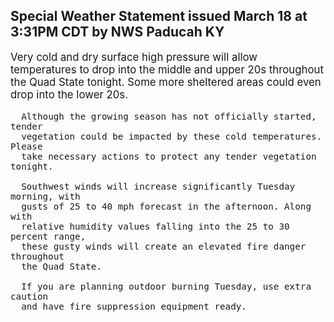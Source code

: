 <p>
   <h2>Special Weather Statement issued March 18 at 3:31PM CDT by NWS Paducah KY</h2>
   <div style="font-size:120%">Very cold and dry surface high pressure will allow temperatures
      to drop into the middle and upper 20s throughout the Quad State
      tonight. Some more sheltered areas could even drop into the lower
      20s.
      
      Although the growing season has not officially started, tender
      vegetation could be impacted by these cold temperatures. Please
      take necessary actions to protect any tender vegetation tonight.
      
      Southwest winds will increase significantly Tuesday morning, with
      gusts of 25 to 40 mph forecast in the afternoon. Along with
      relative humidity values falling into the 25 to 30 percent range,
      these gusty winds will create an elevated fire danger throughout
      the Quad State.
      
      If you are planning outdoor burning Tuesday, use extra caution
      and have fire suppression equipment ready.
   </div>
</p>